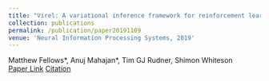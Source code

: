 ```yaml
---
title: "Virel: A variational inference framework for reinforcement learning"
collection: publications
permalink: /publication/paper20191109
venue: 'Neural Information Processing Systems, 2019'
---
```

Matthew Fellows\*, Anuj Mahajan\*, Tim GJ Rudner, Shimon Whiteson\
[Paper Link](http://anuj-mahajan.github.io/files/virel.pdf)    [Citation](/bibtex/paper5.html)
